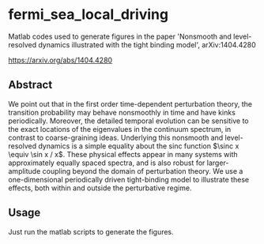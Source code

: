 # fermi_sea_local_driving
Matlab codes used to generate figures in the paper 'Nonsmooth and level-resolved dynamics illustrated with the tight binding model', arXiv:1404.4280

https://arxiv.org/abs/1404.4280

## Abstract 
We point out that in the first order time-dependent perturbation theory, the transition probability may behave nonsmoothly in time and have kinks periodically. Moreover, the detailed temporal evolution can be sensitive to the exact locations of the eigenvalues in the continuum spectrum, in contrast to coarse-graining ideas. Underlying this nonsmooth and level-resolved dynamics is a simple equality about the sinc function $\sinc x \equiv \sin x / x$. These physical effects appear in many systems with approximately equally spaced spectra, and is also robust for larger-amplitude coupling beyond the domain of perturbation theory. We use a one-dimensional periodically driven tight-binding model to illustrate these effects, both within and outside the perturbative regime.

## Usage 
Just run the matlab scripts to generate the figures.

